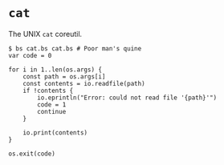 # `cat`
The UNIX `cat` coreutil.

<!-- embed: examples/cat/cat.bs -->

```console
$ bs cat.bs cat.bs # Poor man's quine
var code = 0

for i in 1..len(os.args) {
    const path = os.args[i]
    const contents = io.readfile(path)
    if !contents {
        io.eprintln("Error: could not read file '{path}'")
        code = 1
        continue
    }

    io.print(contents)
}

os.exit(code)
```
